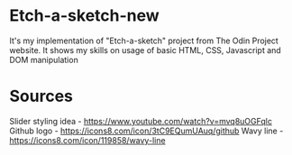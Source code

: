# Etch-a-sketch-new

It's my implementation of "Etch-a-sketch" project from The Odin Project website. It shows my skills on usage of basic HTML, CSS, Javascript and DOM manipulation

# Sources

Slider styling idea - https://www.youtube.com/watch?v=mvq8uOGFqlc
Github logo - https://icons8.com/icon/3tC9EQumUAuq/github
Wavy line - https://icons8.com/icon/119858/wavy-line
